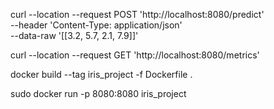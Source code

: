 curl --location --request POST 'http://localhost:8080/predict' \
--header 'Content-Type: application/json' \
--data-raw '[[3.2, 5.7, 2.1, 7.9]]'

curl --location --request GET 'http://localhost:8080/metrics'


docker build --tag iris_project -f Dockerfile .

sudo docker run -p 8080:8080 iris_project

